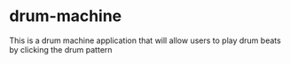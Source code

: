 # drum-machine
This is a drum machine application that will allow users to play drum beats by clicking the drum pattern
